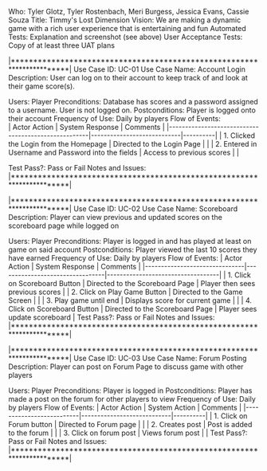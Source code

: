Who: Tyler Glotz, Tyler Rostenbach, Meri Burgess, Jessica Evans, Cassie Souza
Title: Timmy's Lost Dimension
Vision: We are making a dynamic game with a rich user experience that is entertaining and fun
Automated Tests: Explanation and screenshot (see above)
User Acceptance Tests: Copy of at least three UAT plans

|***********************************************************************|
Use Case ID: UC-01
Use Case Name: Account Login
Description: User can log on to their account to keep track of and look at their game score(s).

Users: Player
Preconditions: Database has scores and a password assigned to a username. User is not logged on.
Postconditions: Player is logged onto their account
Frequency of Use: Daily by players
Flow of Events: 		
		| Actor Action                                        | System Response            | Comments |
		|-----------------------------------------------------|----------------------------|----------|
		| 1. Clicked the Login from the Homepage              | Directed to the Login Page |          |
		| 2. Entered in Username and Password into the fields | Access to previous  scores |          |

Test Pass?:  Pass or Fail
Notes and Issues:
|***********************************************************************|


|***********************************************************************|
Use Case ID: UC-02
Use Case Name: Scoreboard
Description: Player can view previous and updated scores on the scoreboard page while logged on

Users: Player
Preconditions: Player is logged in and has played at least on game on said account
Postconditions: Player viewed the last 10 scores they have earned
Frequency of Use: Daily by players
Flow of Events:
		| Actor Action                  | System Response                 | Comments                          |
		|-------------------------------|---------------------------------|-----------------------------------|
		| 1. Click on Scoreboard Button | Directed to the Scoreboard Page | Player then sees  previous scores |
		| 2. Click on Play Game Button  | Directed to the Game Screen     |                                   |
		| 3. Play game until end        | Displays score for current game |                                   |
		| 4. Click on Scoreboard Button | Directed to the Scoreboard Page | Player sees update scoreboard     |
Test Pass?: Pass or Fail
Notes and Issues:
|***********************************************************************|


|***********************************************************************|
Use Case ID: UC-03
Use Case Name: Forum Posting
Description: Player can post on Forum Page to discuss game with other players

Users: Player
Preconditions: Player is logged in
Postconditions: Player has made a post on the forum for other players to view
Frequency of Use: Daily by players
Flow of Events:
		| Actor Action             | System Action              | Comments |
		|--------------------------|----------------------------|----------|
		| 1. Click on Forum button | Directed to Forum page     |          |
		| 2. Creates post          | Post is added to the forum |          |
		| 3. Click on forum post   | Views forum post           |          |
Test Pass?: Pass or Fail
Notes and Issues:
|***********************************************************************|

